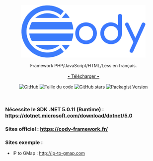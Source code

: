 <br>
<p align="center">
    <img src="https://github.com/TheRake66/Cody/blob/main/images/logo_full.png" alt="logo" width=400>
<p align="center">
Framework PHP/JavaScript/HTML/Less en français.
<br>
<br>
<a href="https://cody-framework.fr/?redirect=telecharger">• Télécharger •</a>
<br>
<br>
<a href="https://github.com/TheRake66/Cody/blob/main/LICENSE"><img alt="GitHub" src="https://img.shields.io/github/license/TheRake66/Cody"></a>
<img alt="Taille du code" src="https://img.shields.io/github/languages/code-size/TheRake66/Cody">
<a href="https://github.com/TheRake66/Cody/stargazers"><img alt="GitHub stars" src="https://img.shields.io/github/stars/TheRake66/Cody"></a>
<a href="https://packagist.org/packages/TheRake66/Cody"><img alt="Packagist Version" src="https://img.shields.io/packagist/v/TheRake66/Cody?color=green"></a>
</p>
</p>
<br>


### Nécessite le SDK .NET 5.0.11 (Runtime) :  https://dotnet.microsoft.com/download/dotnet/5.0
### Sites officiel : https://cody-framework.fr/
### Sites exemple :
* IP to GMap : http://ip-to-gmap.com
